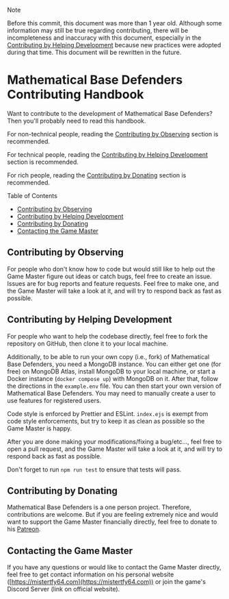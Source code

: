 > [!NOTE]
> Before this commit, this document was more than 1 year old.
> Although some information may still be true regarding contributing, there will be incompleteness and inaccuracy with this document, especially in the [Contributing by Helping Development](#contributing-by-helping-development) because new practices were adopted during that time.
> This document will be rewritten in the future.

# Mathematical Base Defenders Contributing Handbook

Want to contribute to the development of Mathematical Base Defenders? Then you'll probably need to read this handbook.

For non-technical people, reading the [Contributing by Observing](#contributing-by-observing) section is recommended.

For technical people, reading the [Contributing by Helping Development](#contributing-by-helping-development) section is recommended.

For rich people, reading the [Contributing by Donating](#contributing-by-donating) section is recommended.

Table of Contents
 - [Contributing by Observing](#contributing-by-observing)
 - [Contributing by Helping Development](#contributing-by-helping-development)
 - [Contributing by Donating](#contributing-by-donating)
 - [Contacting the Game Master](#contacting-the-game-master)


## Contributing by Observing

For people who don't know how to code but would still like to help out the Game Master figure out ideas or catch bugs, feel free to create an issue. Issues are for bug reports and feature requests. Feel free to make one, and the Game Master will take a look at it, and will try to respond back as fast as possible.

## Contributing by Helping Development

For people who want to help the codebase directly, feel free to fork the repository on GitHub, then clone it to your local machine.

Additionally, to be able to run your own copy (i.e., fork) of Mathematical Base Defenders, you need a MongoDB instance. You can either get one (for free) on MongoDB Atlas, install MongoDB to your local machine, or start a Docker instance (`docker compose up`) with MongoDB on it. After that, follow the directions in the `example.env` file. You can then start your own version of Mathematical Base Defenders. You may need to manually create a user to use features for registered users.

Code style is enforced by Prettier and ESLint. `index.ejs` is exempt from code style enforcements, but try to keep it as clean as possible so the Game Master is happy.

After you are done making your modifications/fixing a bug/etc..., feel free to open a pull request, and the Game Master will take a look at it, and will try to respond back as fast as possible.

Don't forget to run `npm run test` to ensure that tests will pass.

## Contributing by Donating

Mathematical Base Defenders is a one person project. Therefore, contributions are welcome. But if you are feeling extremely nice and would want to support the Game Master financially directly, feel free to donate to his [Patreon](https://patreon.com/mistertfy64).
 
## Contacting the Game Master

If you have any questions or would like to contact the Game Master directly, feel free to get contact information on his personal website ([https://mistertfy64.com](https://mistertfy64.com)) or join the game's Discord Server (link on official website).
